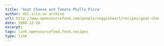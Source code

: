 ```yaml
---
title: 'Goat Cheese and Tomato Phyllo Pizza'
author: del.icio.us archive
url: http://www.opensourcefood.com/people/veggieheart/recipes/goat-cheese-and-tomato-phyllo-pizza
date: 2008-12-20
excerpt: 
tags: link,opensourcefood,food,recipes
type: link
---
```

